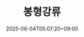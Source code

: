 ﻿---
title: "봉형강류"
date: 2025-06-04T05:07:20+09:00
lastmod: 2025-06-04T05:07:20+09:00
type: docs
sidebar:
  open: true
weight: 2
---
<div style="display:none">
  <meta property="article:published_time" content="2025-06-03T20:07:20Z" />
  <meta property="article:modified_time" content="2025-06-03T20:07:20Z" />
</div>

